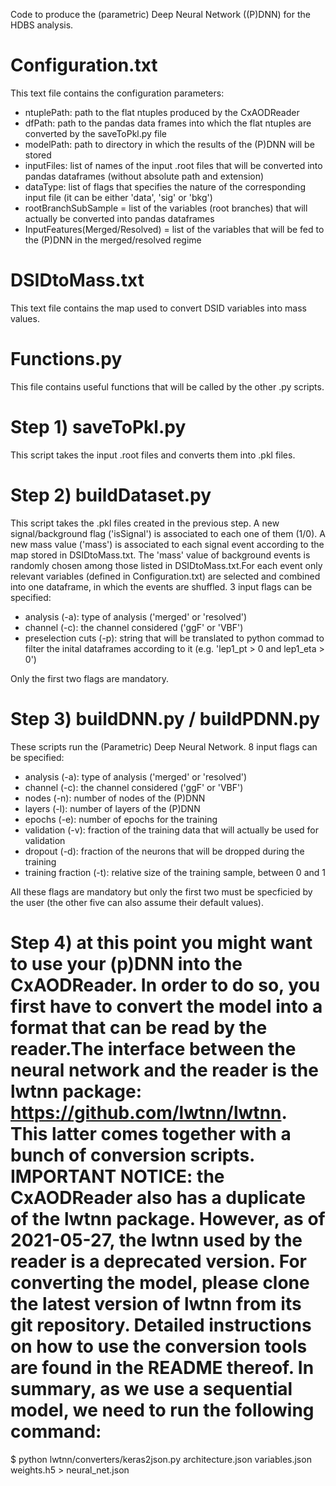 Code to produce the (parametric) Deep Neural Network ((P)DNN) for the HDBS analysis.

# Configuration.txt
This text file contains the configuration parameters:
- ntuplePath: path to the flat ntuples produced by the CxAODReader
- dfPath: path to the pandas data frames into which the flat ntuples are converted by the saveToPkl.py file
- modelPath: path to directory in which the results of the (P)DNN will be stored
- inputFiles: list of names of the input .root files that will be converted into pandas dataframes (without absolute path and extension)
- dataType: list of flags that specifies the nature of the corresponding input file (it can be either 'data', 'sig' or 'bkg')
- rootBranchSubSample = list of the variables (root branches) that will actually be converted into pandas dataframes
- InputFeatures(Merged/Resolved) = list of the variables that will be fed to the (P)DNN in the merged/resolved regime

# DSIDtoMass.txt
This text file contains the map used to convert DSID variables into mass values.

# Functions.py
This file contains useful functions that will be called by the other .py scripts. 

# Step 1) saveToPkl.py
This script takes the input .root files and converts them into .pkl files.

# Step 2) buildDataset.py
This script takes the .pkl files created in the previous step. A new signal/background flag ('isSignal') is associated to each one of them (1/0). A new mass value ('mass') is associated to each signal event according to the map stored in DSIDtoMass.txt. The 'mass' value of background events is randomly chosen among those listed in DSIDtoMass.txt.For each event only relevant variables (defined in Configuration.txt) are selected and combined into one dataframe, in which the events are shuffled. 
3 input flags can be specified: 
- analysis (-a): type of analysis ('merged' or 'resolved')
- channel (-c): the channel considered ('ggF' or 'VBF')
- preselection cuts (-p): string that will be translated to python commad to filter the inital dataframes according to it (e.g. 'lep1_pt > 0 and lep1_eta > 0')

Only the first two flags are mandatory.

# Step 3) buildDNN.py / buildPDNN.py
These scripts run the (Parametric) Deep Neural Network. 
8 input flags can be specified:
- analysis (-a): type of analysis ('merged' or 'resolved')
- channel (-c): the channel considered ('ggF' or 'VBF')
- nodes (-n): number of nodes of the (P)DNN
- layers (-l): number of layers of the (P)DNN
- epochs (-e): number of epochs for the training 
- validation (-v): fraction of the training data that will actually be used for validation
- dropout (-d): fraction of the neurons that will be dropped during the training
- training fraction (-t): relative size of the training sample, between 0 and 1

All these flags are mandatory but only the first two must be specficied by the user (the other five can also assume their default values).

# Step 4) at this point you might want to use your (p)DNN into the CxAODReader. In order to do so, you first have to convert the model into a format that can be read by the reader.The interface between the neural network and the reader is the lwtnn package: https://github.com/lwtnn/lwtnn. This latter comes together with a bunch of conversion scripts. IMPORTANT NOTICE: the CxAODReader also has a duplicate of the lwtnn package. However, as of 2021-05-27, the lwtnn used by the reader is a deprecated version. For converting the model, please clone the latest version of lwtnn from its git repository. Detailed instructions on how to use the conversion tools are found in the README thereof. In summary, as we use a sequential model, we need to run the following command:

  $ python lwtnn/converters/keras2json.py architecture.json variables.json weights.h5 > neural_net.json